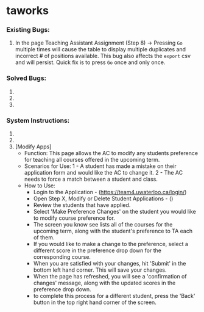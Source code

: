 # taworks

### Existing Bugs:
1. In the page Teaching Assistant Assignment (Step 8) -> Pressing `Go` multiple times will cause the table to display multiple duplicates and incorrect # of positions available. This bug also affects the `export` csv and will persist. Quick fix is to press `Go` once and only once.

### Solved Bugs:
1.
2.
3.

### System Instructions:
1.
2.
3. [Modify Apps]
	* Function: This page allows the AC to modify any students preference for teaching all courses offered in the upcoming term. 
	* Scenarios for Use: 1 - A student has made a mistake on their application form and would like the AC to change it. 2 - The AC needs to force a match between a student and class.
	* How to Use: 
		* Login to the Application - (https://team4.uwaterloo.ca/login/)
		* Open Step X, Modify or Delete Student Applications - ()
		* Review the students that have applied.
		* Select 'Make Preference Changes' on the student you would like to modify course preference for.
		* The screen you know see lists all of the courses for the upcoming term, along with the student's preference to TA each of them.
		* If you would like to make a change to the preference, select a different score in the preference drop down for the corresponding course.
		* When you are satisfied with your changes, hit 'Submit' in the bottom left hand corner. This will save your changes.
		* When the page has refreshed, you will see a 'confirmation of changes' message, along with the updated scores in the preference drop down.
		* to complete this process for a different student, press the 'Back' button in the top right hand corner of the screen.
